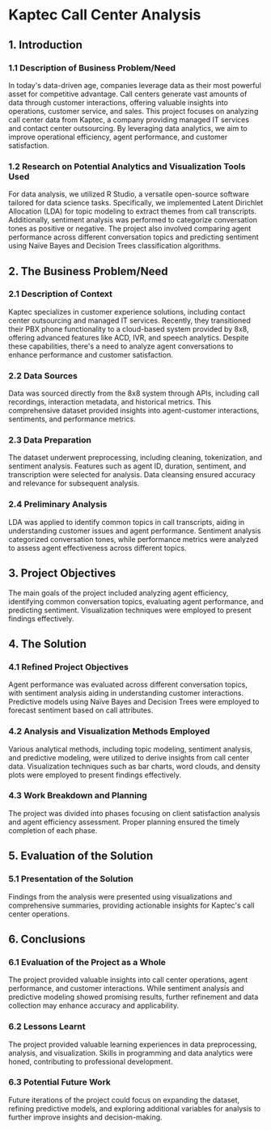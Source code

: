 # Kaptec Call Center Analysis
## 1. Introduction
### 1.1 Description of Business Problem/Need
In today's data-driven age, companies leverage data as their most powerful asset for competitive advantage. Call centers generate vast amounts of data through customer interactions, offering valuable insights into operations, customer service, and sales. This project focuses on analyzing call center data from Kaptec, a company providing managed IT services and contact center outsourcing. By leveraging data analytics, we aim to improve operational efficiency, agent performance, and customer satisfaction.

### 1.2 Research on Potential Analytics and Visualization Tools Used
For data analysis, we utilized R Studio, a versatile open-source software tailored for data science tasks. Specifically, we implemented Latent Dirichlet Allocation (LDA) for topic modeling to extract themes from call transcripts. Additionally, sentiment analysis was performed to categorize conversation tones as positive or negative. The project also involved comparing agent performance across different conversation topics and predicting sentiment using Naïve Bayes and Decision Trees classification algorithms.

## 2. The Business Problem/Need
### 2.1 Description of Context
Kaptec specializes in customer experience solutions, including contact center outsourcing and managed IT services. Recently, they transitioned their PBX phone functionality to a cloud-based system provided by 8x8, offering advanced features like ACD, IVR, and speech analytics. Despite these capabilities, there's a need to analyze agent conversations to enhance performance and customer satisfaction.

### 2.2 Data Sources
Data was sourced directly from the 8x8 system through APIs, including call recordings, interaction metadata, and historical metrics. This comprehensive dataset provided insights into agent-customer interactions, sentiments, and performance metrics.

### 2.3 Data Preparation
The dataset underwent preprocessing, including cleaning, tokenization, and sentiment analysis. Features such as agent ID, duration, sentiment, and transcription were selected for analysis. Data cleansing ensured accuracy and relevance for subsequent analysis.

### 2.4 Preliminary Analysis
LDA was applied to identify common topics in call transcripts, aiding in understanding customer issues and agent performance. Sentiment analysis categorized conversation tones, while performance metrics were analyzed to assess agent effectiveness across different topics.

## 3. Project Objectives
The main goals of the project included analyzing agent efficiency, identifying common conversation topics, evaluating agent performance, and predicting sentiment. Visualization techniques were employed to present findings effectively.

## 4. The Solution
### 4.1 Refined Project Objectives
Agent performance was evaluated across different conversation topics, with sentiment analysis aiding in understanding customer interactions. Predictive models using Naïve Bayes and Decision Trees were employed to forecast sentiment based on call attributes.

### 4.2 Analysis and Visualization Methods Employed
Various analytical methods, including topic modeling, sentiment analysis, and predictive modeling, were utilized to derive insights from call center data. Visualization techniques such as bar charts, word clouds, and density plots were employed to present findings effectively.

### 4.3 Work Breakdown and Planning
The project was divided into phases focusing on client satisfaction analysis and agent efficiency assessment. Proper planning ensured the timely completion of each phase.

## 5. Evaluation of the Solution
### 5.1 Presentation of the Solution
Findings from the analysis were presented using visualizations and comprehensive summaries, providing actionable insights for Kaptec's call center operations.

## 6. Conclusions
### 6.1 Evaluation of the Project as a Whole
The project provided valuable insights into call center operations, agent performance, and customer interactions. While sentiment analysis and predictive modeling showed promising results, further refinement and data collection may enhance accuracy and applicability.

### 6.2 Lessons Learnt
The project provided valuable learning experiences in data preprocessing, analysis, and visualization. Skills in programming and data analytics were honed, contributing to professional development.

### 6.3 Potential Future Work
Future iterations of the project could focus on expanding the dataset, refining predictive models, and exploring additional variables for analysis to further improve insights and decision-making.

